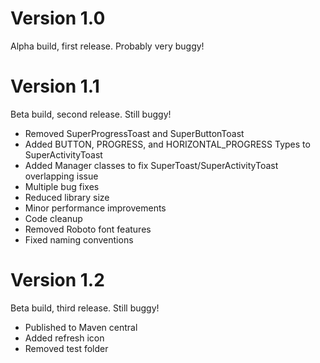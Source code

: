 Version 1.0
===========

Alpha build, first release. Probably very buggy!


Version 1.1
===========

Beta build, second release. Still buggy!

- Removed SuperProgressToast and SuperButtonToast
- Added BUTTON, PROGRESS, and HORIZONTAL_PROGRESS Types to SuperActivityToast
- Added Manager classes to fix SuperToast/SuperActivityToast overlapping issue
- Multiple bug fixes
- Reduced library size
- Minor performance improvements
- Code cleanup
- Removed Roboto font features
- Fixed naming conventions


Version 1.2
===========

Beta build, third release. Still buggy!

- Published to Maven central
- Added refresh icon
- Removed test folder
